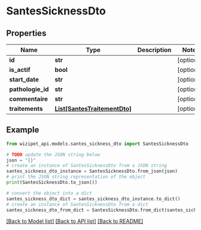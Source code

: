# SantesSicknessDto


## Properties

Name | Type | Description | Notes
------------ | ------------- | ------------- | -------------
**id** | **str** |  | [optional] 
**is_actif** | **bool** |  | [optional] 
**start_date** | **str** |  | [optional] 
**pathologie_id** | **str** |  | [optional] 
**commentaire** | **str** |  | [optional] 
**traitements** | [**List[SantesTraitementDto]**](SantesTraitementDto.md) |  | [optional] 

## Example

```python
from wizipet_api.models.santes_sickness_dto import SantesSicknessDto

# TODO update the JSON string below
json = "{}"
# create an instance of SantesSicknessDto from a JSON string
santes_sickness_dto_instance = SantesSicknessDto.from_json(json)
# print the JSON string representation of the object
print(SantesSicknessDto.to_json())

# convert the object into a dict
santes_sickness_dto_dict = santes_sickness_dto_instance.to_dict()
# create an instance of SantesSicknessDto from a dict
santes_sickness_dto_from_dict = SantesSicknessDto.from_dict(santes_sickness_dto_dict)
```
[[Back to Model list]](../README.md#documentation-for-models) [[Back to API list]](../README.md#documentation-for-api-endpoints) [[Back to README]](../README.md)


